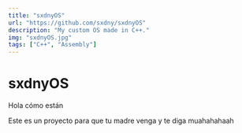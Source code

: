 ```yaml
---
title: "sxdnyOS"
url: "https://github.com/sxdny/sxdnyOS"
description: "My custom OS made in C++."
img: "sxdnyOS.jpg"
tags: ["C++", "Assembly"]
---
```


# sxdnyOS

Hola cómo están

Este es un proyecto para que tu madre venga y te diga muahahahaah
